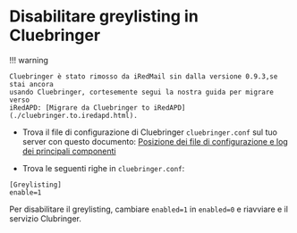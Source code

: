 #  Disabilitare greylisting in Cluebringer

!!! warning

    Cluebringer è stato rimosso da iRedMail sin dalla versione 0.9.3,se stai ancora
    usando Cluebringer, cortesemente segui la nostra guida per migrare verso 
    iRedAPD: [Migrare da Cluebringer to iRedAPD](./cluebringer.to.iredapd.html).


* Trova il file di configurazione di Cluebringer `cluebringer.conf` sul tuo 
  server con questo documento: [Posizione dei file di configurazione e log dei 
  principali componenti](./file.locations.html#cluebringer)

* Trova le seguenti righe in `cluebringer.conf`:

```
[Greylisting]
enable=1
```

Per disabilitare il greylisting, cambiare `enabled=1` in `enabled=0` e riavviare
e il servizio Clubringer.
